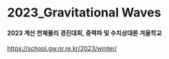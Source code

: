 # 2023_Gravitational Waves
#### 2023 계산 천체물리 경진대회, 중력파 및 수치상대론 겨울학교
https://school.gw.nr.re.kr/2023/winter/ 

